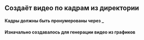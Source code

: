 ## Создаёт видео по кадрам из директории
#### Кадры должны быть пронумерованы через _
#### Изначально создавалось для генерации видео из графиков
